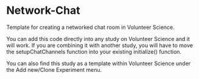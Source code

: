 # Network-Chat
Template for creating a networked chat room in Volunteer Science.

You can add this code directly into any study on Volunteer Science and it will work. If you are combining it with another study, you will have to move the setupChatChannels function into your existing initialize() function.  

You can also find this study as a template within Volunteer Science under the Add new/Clone Experiment menu.

